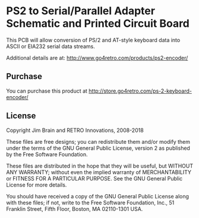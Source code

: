 # PS2 to Serial/Parallel Adapter Schematic and Printed Circuit Board

This PCB will allow conversion of PS/2 and AT-style keyboard data into ASCII or EIA232 serial data streams.

Additional details are at: http://www.go4retro.com/products/ps2-encoder/

## Purchase
You can purchase this product at http://store.go4retro.com/ps-2-keyboard-encoder/

## License
Copyright Jim Brain and RETRO Innovations, 2008-2018
    
These files are free designs; you can redistribute them and/or modify
them under the terms of the GNU General Public License, version 2 as 
published by the Free Software Foundation.

These files are distributed in the hope that they will be useful,
but WITHOUT ANY WARRANTY; without even the implied warranty of
MERCHANTABILITY or FITNESS FOR A PARTICULAR PURPOSE.  See the
GNU General Public License for more details.

You should have received a copy of the GNU General Public License along
with these files; if not, write to the Free Software Foundation, Inc.,
51 Franklin Street, Fifth Floor, Boston, MA 02110-1301 USA.
